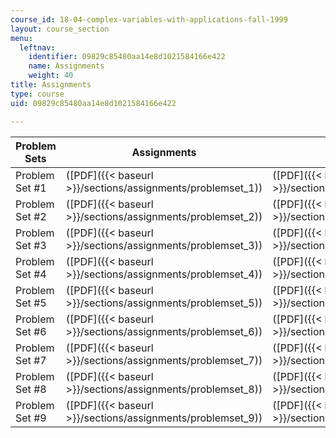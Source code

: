 ```yaml
---
course_id: 18-04-complex-variables-with-applications-fall-1999
layout: course_section
menu:
  leftnav:
    identifier: 09829c85480aa14e8d1021584166e422
    name: Assignments
    weight: 40
title: Assignments
type: course
uid: 09829c85480aa14e8d1021584166e422

---
```


| Problem Sets | Assignments | Solutions |
| --- | --- | --- |
| Problem Set #1 | ([PDF]({{< baseurl >}}/sections/assignments/problemset_1)) | ([PDF]({{< baseurl >}}/sections/assignments/ansps_1)) |
| Problem Set #2 | ([PDF]({{< baseurl >}}/sections/assignments/problemset_2)) | ([PDF]({{< baseurl >}}/sections/assignments/ansps_2)) |
| Problem Set #3 | ([PDF]({{< baseurl >}}/sections/assignments/problemset_3)) | ([PDF]({{< baseurl >}}/sections/assignments/ansps_3)) |
| Problem Set #4 | ([PDF]({{< baseurl >}}/sections/assignments/problemset_4)) | ([PDF]({{< baseurl >}}/sections/assignments/ansps_4)) |
| Problem Set #5 | ([PDF]({{< baseurl >}}/sections/assignments/problemset_5)) | ([PDF]({{< baseurl >}}/sections/assignments/ansps_5)) |
| Problem Set #6 | ([PDF]({{< baseurl >}}/sections/assignments/problemset_6)) | ([PDF]({{< baseurl >}}/sections/assignments/ansps_6)) |
| Problem Set #7 | ([PDF]({{< baseurl >}}/sections/assignments/problemset_7)) | ([PDF]({{< baseurl >}}/sections/assignments/ansps_7)) |
| Problem Set #8 | ([PDF]({{< baseurl >}}/sections/assignments/problemset_8)) | ([PDF]({{< baseurl >}}/sections/assignments/ansps_8)) |
| Problem Set #9 | ([PDF]({{< baseurl >}}/sections/assignments/problemset_9)) | ([PDF]({{< baseurl >}}/sections/assignments/ansps_9))